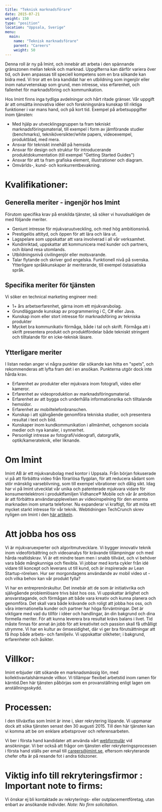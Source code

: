 ```yaml
---
title: "Teknisk marknadsförare"
date: 2015-07-21
weight: 150
type: "position"
location: "Uppsala, Sverige"
menu:
  main:
    name: "Teknisk marknadsförare"
    parent: "Careers"
    weight: 50
---
```

Denna roll är ny på Imint, och innebär att arbeta i den spännande gränszonen mellan teknik och marknad. Uppgifterna kan därför variera över tid, och även anpassas till speciell kompetens som en bra sökande kan bidra med. Vi tror att en bra kandidat har en utbildning som ingenjör eller inom naturvetenskap som grund, men intresse, viss erfarenhet, och fallenhet för marknadsföring och kommunikation.<!--more-->

Hos Imint finns inga tydliga avdelningar och hårt ritade gränser. Vår uppgift är att omsätta innovativa idéer och forskningsnära kunskap till riktiga funktioner i var mans hand, och på kort tid.  Exempel på arbetsuppgifter inom tjänsten:

- Med hjälp av utvecklingsgruppen ta fram tekniskt marknadsföringsmaterial, till exempel i form av jämförande studier (benchmarks), tekniköversikter/white papers, videoexempel, produktblad, med mera.
- Ansvar för tekniskt innehåll på hemsida
- Ansvar för design och struktur för introducerande produktdokumentation (till exempel "Getting Started Guides")
- Ansvar för att ta fram grafiska element, illustrationer och diagram.
- Omvärlds-, kund- och konkurrentbevakning.

# Kvalifikationer:
## Generella meriter - ingenjör hos Imint
Förutom specifika krav på enskilda tjänster, så söker vi huvudsakligen de med följande meriter.

- Geniunt intresse för mjukvaruutveckling, och med hög ambitionsnivå.
- Prestigelös attityd, och öppen för att lära och lära ut.
- Lagspelare som uppskattar att vara involverad i all vår verksamhet.
- Kundinriktad, uppskattar att kommunicera med kunder och partners, och ibland resa utomlands.
- Utbildningsnivå civilingenjör eller motsvarande.
- Talar flytande och skriver god engelska. Funktionell nivå på svenska. Ytterligare språkkunskaper är meriterande, till exempel östasiatiska språk.

## Specifika meriter för tjänsten
Vi söker en technical marketing engineer med:

- 1+ års arbetserfarenhet, gärna inom ett mjukvarubolag.
- Grundläggande kunskap av programmering i  C, C# eller Java.
- Kunskap inom eller stort intresse för marknadsföring av tekniska produkter
- Mycket bra kommunikativ förmåga, både i tal och skrift. Förmåga att i skrift presentera produkt och produktfördelar både tekniskt stringent och tilltalande för en icke-teknisk läsare.

## Ytterligare meriter
I listan nedan anger vi några punkter där sökande kan hitta en "spets", och rekommenderas att lyfta fram det i en ansökan. Punkterna utgör dock inte hårda krav.

- Erfarenhet av produkter eller mjukvara inom fotografi, video eller kameror.
- Erfarenhet av videoproduktion av marknadsföringsmaterial.
- Erfarenhet av att bygga och underhålla informationsrika och tilltalande hemsidor.
- Erfarenhet av mobiltelefonbranschen.
- Kunskap i att självgående genomföra tekniska studier, och presentera resultat i text och bild.
- Kunskaper inom kundkommunikation i allmämhet, ochgenom sociala medier och nya kanaler, i synnerhet.
- Personligt intresse av fotografi/videografi, datorgrafik, optik/kamerateknik, eller liknande.

# Om Imint
Imint AB är ett mjukvarubolag med kontor i Uppsala. Från början fokuserade vi på att förbättra video från förarlösa flygplan, för att reducera sådant som stör mänsklig varseblivning, som till exempel vibrationer och dålig sikt. Idag har vi på Imint utvecklat vår unika och patenterade mjukvara vidare för konsumentelektroni i produktfamiljen Vidhance® Mobile och vår år ambition är att förbättra användarupplevelsen av videoinspelning för den enorma marknaden inom smarta telefoner. Nu expanderar vi kraftigt, för att möta ett mycket starkt intresse för vår teknik. Webtidningen TechCrunch skrev nyligen om Imint i den [här artikeln](http://techcrunch.com/2015/06/22/imints-vidhance-algorithms-could-soon-replace-live-video-producers/).

# Att jobba hos oss
Vi är mjukvaruexperter och algoritmutvecklare. Vi bygger innovativ teknik inom videoförbättring och videoanalys för krävande tillämpningar och med hårda realtidskrav. Vi är ett mindre team men i snabb tillväxt, och vi behöver vara både mångkunniga och flexibla. Vi jobbar med korta cykler från idé vidare till koncept och leverans ut till kund, och är inspirerade av Lean Startup-rörelsen. Hur ser morgondagens användande av mobil video ut - och vilka behov kan vår produkt fylla?

Vi har en entreprenörskultur. Det innebär att de som är initiativrika och självgående problemlösare trivs bäst hos oss. Vi uppskattar ärlighet och ansvarstagande, och förmågan att både vara kreativ och kunna planera och genomföra. Det skall vara både krävande och roligt att jobba hos oss, och våra internationella kunder och partner har höga förväntningar. Det är viktigare med vad du tillför i idéer och handlingar, än din bakgrund och dina formella meriter. För att kunna leverera bra resultat krävs balans i livet. Tid måste finnas för annat än jobb för att kreativitet och passion skall få uthålligt utrymme. Vi har en kultur av ömsesidighet, där vi ger bra förutsättningar att få ihop både arbets- och familjeliv. Vi uppskattar olikheter; i bakgrund, erfarenheter och åsikter.

# Villkor:
Imint erbjuder rätt sökande en marknadsmässig lön, med kollektivavtalshärmande villkor. Vi tillämpar flexibel arbetstid inom ramen för kärntid.Den här tjänsten påbörjas som en provanställning enligt lagen om anställningsskydd.

# Processen:
I den tillväxtfas som Imint är inne i, sker rekrytering löpande. Vi uppmanar dock att söka tjänsten senast den 30 augusti 2015. Till den här tjänsten kan vi komma att be om enklare arbetsprover och referensarbeten.

Vi ber i första hand kandidater att använda vårt [webformulär](/careers/jobApplication/) vid ansökningar. Vi ber också att frågor om tjänsten eller rekryteringsprocessen i första hand ställs per email till [careers@imint.se](mailto:careers@imint.se), eftersom rekryterande chefer ofta är på resande fot i andra tidszoner.

# Viktig info till rekryteringsfirmor : Important note to firms:
Vi önskar ej bli kontaktade av rekryterings- eller outplacementföretag, utan enbart av ansökande individer. *Note: No firm solicitation*.
